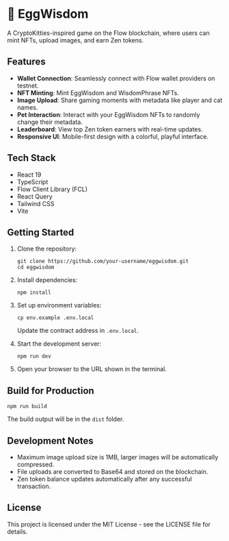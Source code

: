 # 🥚 EggWisdom

A CryptoKitties-inspired game on the Flow blockchain, where users can mint NFTs, upload images, and earn Zen tokens.

## Features

- **Wallet Connection**: Seamlessly connect with Flow wallet providers on testnet.
- **NFT Minting**: Mint EggWisdom and WisdomPhrase NFTs.
- **Image Upload**: Share gaming moments with metadata like player and cat names.
- **Pet Interaction**: Interact with your EggWisdom NFTs to randomly change their metadata.
- **Leaderboard**: View top Zen token earners with real-time updates.
- **Responsive UI**: Mobile-first design with a colorful, playful interface.

## Tech Stack

- React 19
- TypeScript
- Flow Client Library (FCL)
- React Query
- Tailwind CSS
- Vite

## Getting Started

1. Clone the repository:
   ```
   git clone https://github.com/your-username/eggwisdom.git
   cd eggwisdom
   ```

2. Install dependencies:
   ```
   npm install
   ```

3. Set up environment variables:
   ```
   cp env.example .env.local
   ```
   Update the contract address in `.env.local`.

4. Start the development server:
   ```
   npm run dev
   ```

5. Open your browser to the URL shown in the terminal.

## Build for Production

```
npm run build
```

The build output will be in the `dist` folder.

## Development Notes

- Maximum image upload size is 1MB, larger images will be automatically compressed.
- File uploads are converted to Base64 and stored on the blockchain.
- Zen token balance updates automatically after any successful transaction.

## License

This project is licensed under the MIT License - see the LICENSE file for details.
